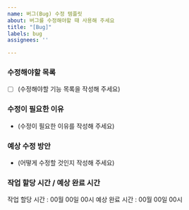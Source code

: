 ```yaml
---
name: 버그(Bug) 수정 템플릿
about: 버그를 수정해야할 때 사용해 주세요
title: "[Bug]"
labels: bug
assignees: ''

---
```


### 수정해야할 목록
- [ ] (수정해야할 기능 목록을 작성해 주세요)

### 수정이 필요한 이유
- (수정이 필요한 이유를 작성해 주세요)

### 예상 수정 방안
- (어떻게 수정할 것인지 작성해 주세요)

### 작업 할당 시간 / 예상 완료 시간
작업 할당 시간 : 00월 00일 00시
예상 완료 시간 : 00월 00일 00시
